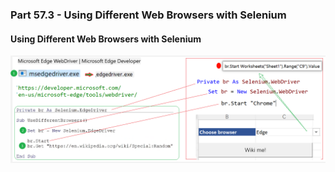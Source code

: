 ### Part 57.3 - Using Different Web Browsers with Selenium

#### Using Different Web Browsers with Selenium

![PixPin_2025-07-08_11-34-48](../images/PixPin_2025-07-08_11-34-48.png)

